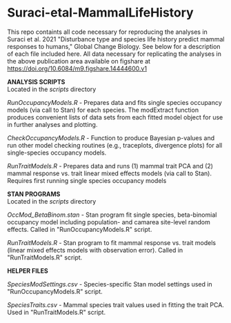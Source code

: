# Suraci-etal-MammalLifeHistory
This repo containts all code necessary for reproducing the analyses in Suraci et al. 2021 "Disturbance type and species life history predict mammal responses to humans," Global Change Biology.  See below for a description of each file included here. All data necessary for replicating the analyses in the above publication area available on figshare at https://doi.org/10.6084/m9.figshare.14444600.v1

__ANALYSIS SCRIPTS__ <br>
Located in the _scripts_ directory

_RunOccupancyModels.R_ - Prepares data and fits single species occupancy models (via call to Stan) for each species.  The modExtract function produces convenient lists of data sets from each fitted model object for use in further analyses and plotting.

_CheckOccupancyModels.R_ - Function to produce Bayesian p-values and run other model checking routines (e.g., traceplots, divergence plots) for all single-species occupancy models.

_RunTraitModels.R_ - Prepares data and runs (1) mammal trait PCA and (2) mammal response vs. trait linear mixed effects models (via call to Stan). Requires first running single species occupancy models


__STAN PROGRAMS__ <br>
Located in the _scripts_ directory

_OccMod_BetaBinom.stan_ - Stan program fit single species, beta-binomial occupancy model including population- and camarea site-level random effects.  Called in  "RunOccupancyModels.R" script.

_RunTraitModels.R_ - Stan program to fit mammal response vs. trait models (linear mixed effects models with observation error). Called in "RunTraitModels.R" script.


__HELPER FILES__

_SpeciesModSettings.csv_ - Species-specific Stan model settings used in "RunOccupancyModels.R" script.

_SpeciesTraits.csv_ - Mammal species trait values used in fitting the trait PCA. Used in "RunTraitModels.R" script.
